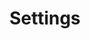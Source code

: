 ---
title: Settings
id: settings
description: ''
slug: /settings
keywords: 
 - event details
 - events
pagination_next: null
pagination_prev: null
last_update: 
   date: 03/29/2023
   author: Patricia McPhee
draft: false
doc_type: how-to
displayed_sidebar: secureWorkforceSidebar
--- 